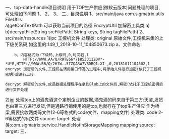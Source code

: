 一、top-data-handle项目说明
用于TOP生产供应(微软云版本)问题处理的项目,可处理如下问题
1、
2、
3、
二、目录说明
1、src/main/java
	com.sigmatrix.utils
		FileUtils  
			a)getConTextPath 可以获取当前项目的路径
		EncryptUtil  加解密工具类
			a)
			b)decryptFile(String srcFilePath, String keys, String tagFilePath)
2、src/main/resources
1)ipc 工控机文件
	处理类:
	original 原始文件,工控机采集的上下级关系码,如这里的:149_1_2018-10-11_104850673.zip
		a、文件命名:
			
		b、内容格式为:下级码,上级码,0,时间戳,1
			HTTP://WWW.AA/Q/R9TE66*7$85J311ZOV*-*U*B,HTTP://WWW.BB/Q/2H7W..5TZQARW7VBDRQ1:XI-,0,20181011104602,1
	encrypt	加密后的文件,工控机在调用接口传递的过程中,将原始文件进行加密(依托于工控机密钥)后进行上传
	
	decrypt	解密后的文件,成品数据处理程序在拿到Blob上的文件后,解密(依托于工控机密钥后进行文件处理
2)jgj 处理top上的酒鬼酒这个定制企业的数据,酒鬼酒的码来自于第三方:天鉴,发货也由第三方进行发货,但是通路行销使用的是top,也就存在了top生产供应
作为桥梁,需要接收两类码文件(2-6等格式的code文件、mapping文件)
	处理类:
	code 2-6等格式的码文件
		source:
		target:
	处理类:com.sigmatrix.service.HandleNotInStorageMapping
	mapping
		source:
		target:	
三、
